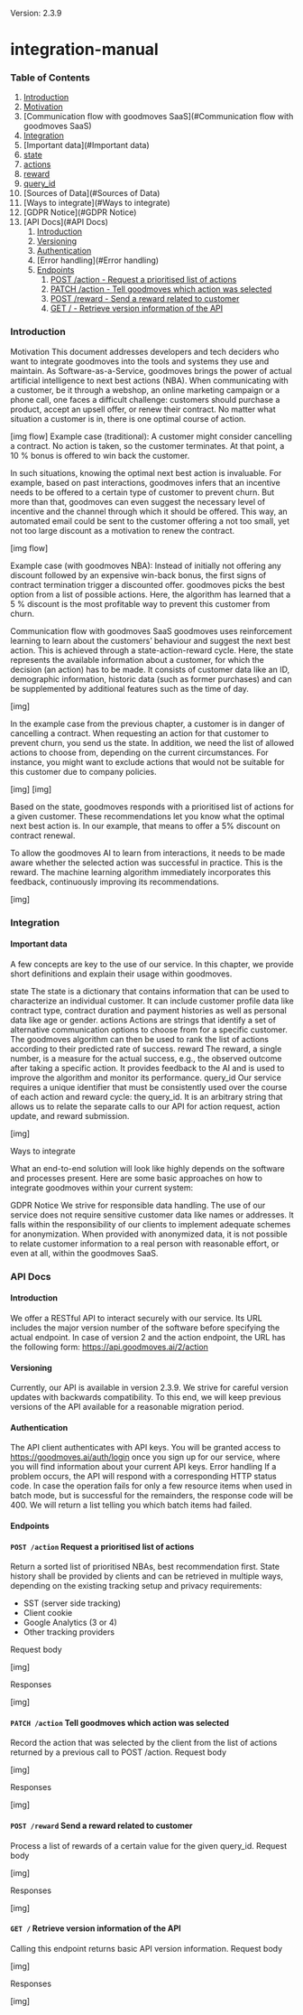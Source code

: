 Version: 2.3.9
# integration-manual


### Table of Contents

1. [Introduction](#Introduction)
1. [Motivation](#Motivation)
1. [Communication flow with goodmoves SaaS](#Communication flow with goodmoves SaaS)
1. [Integration](#Integration)
1. [Important data](#Important data)
1. [state](#state)
1. [actions](#actions)
1. [reward](#reward)
1. [query_id](#query_id)
1. [Sources of Data](#Sources of Data)
1. [Ways to integrate](#Ways to integrate)
1. [GDPR Notice](#GDPR Notice)
1. [API Docs](#API Docs)  
    1. [Introduction](#Introduction)  
    1. [Versioning](#Versioning)  
    1. [Authentication](#Authentication)
    1. [Error handling](#Error handling)
    1. [Endpoints](#Endpoints)
        1. [POST /action - Request a prioritised list of actions](#POST-/action-Request-a-prioritised-list-of-actions)
        1. [PATCH /action - Tell goodmoves which action was selected](#PATCH-/action-Tell-goodmoves-which-action-was-selected)
        1. [POST /reward - Send a reward related to customer](#POST-/reward-Send-a-reward-related-to-customer)
        1. [GET /  - Retrieve version information of the API](#GET-/-Retrieve-version-information-of-the-API)
  

### Introduction
Motivation
This document addresses developers and tech deciders who want to integrate goodmoves into the tools and systems they use and maintain.
As Software-as-a-Service, goodmoves brings the power of actual artificial intelligence to next best actions (NBA).
When communicating with a customer, be it through a webshop, an online marketing campaign or a phone call,
one faces a difficult challenge: customers should purchase a product, accept an upsell offer, or renew their contract.
No matter what situation a customer is in, there is one optimal course of action.

[img flow]
Example case (traditional): A customer might consider cancelling a contract. No action is taken, so the customer terminates.
At that point, a 10 % bonus is offered to win back the customer.

In such situations, knowing the optimal next best action is invaluable. For example, based on past interactions, goodmoves
infers that an incentive needs to be offered to a certain type of customer to prevent churn.
But more than that, goodmoves can even suggest the necessary level of incentive and the channel through which it should be offered. 
This way, an automated email could be sent to the customer offering a not too small, yet not too large discount as a
motivation to renew the contract.

[img flow]

Example case (with goodmoves NBA): Instead of initially not offering any discount followed by an expensive win-back bonus,
the first signs of contract termination trigger a discounted offer. goodmoves picks the best option from a list of possible
actions. Here, the algorithm has learned that a 5 % discount is the most profitable way to prevent this customer from churn.


Communication flow with goodmoves SaaS
goodmoves uses reinforcement learning to learn about the customers’ behaviour and suggest the next best action.
This is achieved through a state-action-reward cycle. Here, the state represents the available information about a customer,
for which the decision (an action) has to be made. It consists of customer data like an ID, demographic information,
historic data (such as former purchases) and can be supplemented by additional features such as the time of day.

[img]

In the example case from the previous chapter, a customer is in danger of cancelling a contract. When requesting an
action for that customer to prevent churn, you send us the state. In addition, we need the list of allowed actions to
choose from, depending on the current circumstances. For instance, you might want to exclude actions that would not be
suitable for this customer due to company policies.

[img]
[img]

Based on the state, goodmoves responds with a prioritised list of actions for a given customer. These recommendations
let you know what the optimal next best action is. In our example, that means to offer a 5% discount on contract renewal.

To allow the goodmoves AI to learn from interactions, it needs to be made aware whether the selected action was successful
in practice. This is the reward. The machine learning algorithm immediately incorporates this feedback,
continuously improving its recommendations.

[img]


### Integration

#### Important data
A few concepts are key to the use of our service. In this chapter, we provide short definitions and explain their usage
within goodmoves.

state
The state is a dictionary that contains information that can be used to characterize an individual customer. It can include
customer profile data like contract type, contract duration and payment histories as well as personal data like age or gender.
actions
Actions are strings that identify a set of alternative communication options to choose from for a specific customer.
The goodmoves algorithm can then be used to rank the list of actions according to their predicted rate of success.
reward
The reward, a single number, is a measure for the actual success, e.g., the observed outcome after taking a specific action.
It provides feedback to the AI and is used to improve the algorithm and monitor its performance.
query_id
Our service requires a unique identifier that must be consistently used over the course of each action and reward cycle:
the query_id. It is an arbitrary string that allows us to relate the separate calls to our API for action request,
action update, and reward submission.


[img]


Ways to integrate


What an end-to-end solution will look like highly depends on the software and processes present. Here are some basic
approaches on how to integrate goodmoves within your current system:


GDPR Notice
We strive for responsible data handling. The use of our service does not require sensitive customer data like names or
addresses. It falls within the responsibility of our clients to implement adequate schemes for anonymization.
When provided with anonymized data, it is not possible to relate customer information to a real person with reasonable
effort, or even at all, within the goodmoves SaaS.


### API Docs
#### Introduction
We offer a RESTful API to interact securely with our service. Its URL includes the major version number of the software
before specifying the actual endpoint. In case of version 2 and the action endpoint, the URL has the following form:
https://api.goodmoves.ai/2/action

#### Versioning
Currently, our API is available in version 2.3.9. We strive for careful version updates with backwards compatibility.
To this end, we will keep previous versions of the API available for a reasonable migration period.

#### Authentication
The API client authenticates with API keys. You will be granted access to https://goodmoves.ai/auth/login once you sign
up for our service, where you will find information about your current API keys.
Error handling
If a problem occurs, the API will respond with a corresponding HTTP status code. In case the operation fails for only a
few resource items when used in batch mode, but is successful for the remainders, the response code will be 400. We will
return a list telling you which batch items had failed.


#### Endpoints
#### `POST /action` Request a prioritised list of actions
Return a sorted list of prioritised NBAs, best recommendation first.
State history shall be provided by clients and can be retrieved in multiple ways, depending on the existing tracking
setup and privacy requirements:
- SST (server side tracking)
- Client cookie
- Google Analytics (3 or 4)
- Other tracking providers

Request body

[img]

Responses

[img]

#### `PATCH /action` Tell goodmoves which action was selected
Record the action that was selected by the client from the list of actions returned by a previous call to POST /action.
Request body

[img]

Responses

[img]


#### `POST /reward` Send a reward related to customer
Process a list of rewards of a certain value for the given query_id.
Request body

[img]

Responses

[img]

#### `GET /` Retrieve version information of the API
Calling this endpoint returns basic API version information.
Request body

[img]

Responses

[img]
